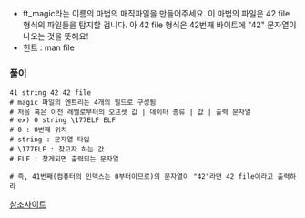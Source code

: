 - ft_magic라는 이름의 마법의 매직파일을 만들어주세요. 이 마법의 파일은 42 file 형식의 파일들을 탐지할 겁니다. 아 42 file 형식은 42번째 바이트에 "42" 문자열이 나오는 것을 뜻해요!
- 힌트 : man file



### 풀이

```shell
41 string 42 42 file
# magic 파일의 엔트리는 4개의 필드로 구성됨
# 처음 혹은 이전 레벨로부터의 오프셋 값 | 데이터 종류 | 값 | 출력 문자열
# ex) 0 string \177ELF ELF
# 0 : 0번째 위치
# string : 문자열 타입
# \177ELF : 찾고자 하는 값
# ELF : 찾게되면 출력되는 문자열

# 즉, 41번째(컴퓨터의 인덱스는 0부터이므로)의 문자열이 "42"라면 42 file이라고 출력하라
```



[참조사이트](https://devanix.tistory.com/180)
